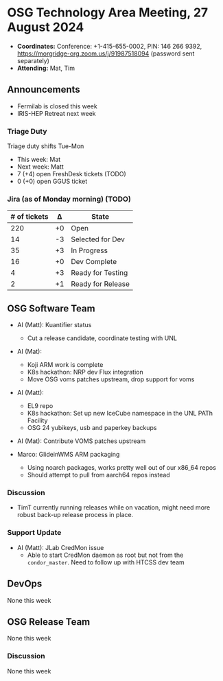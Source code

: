 # OSG Technology Area Meeting, 27 August 2024

-   **Coordinates:** Conference: +1-415-655-0002, PIN: 146 266 9392,
    <https://morgridge-org.zoom.us/j/91987518094> (password sent separately)
-   **Attending:** Mat, Tim

## Announcements

-   Fermilab is closed this week
-   IRIS-HEP Retreat next week

### Triage Duty

Triage duty shifts Tue-Mon

-   This week: Mat
-   Next week: Matt
-   7 (+4) open FreshDesk tickets (TODO)
-   0 (+0) open GGUS ticket

### Jira (as of Monday morning) (TODO)

| # of tickets | &Delta; | State             |
|--------------|---------|-------------------|
| 220          | +0      | Open              |
| 14           | -3      | Selected for Dev  |
| 35           | +3      | In Progress       |
| 16           | +0      | Dev Complete      |
| 4            | +3      | Ready for Testing |
| 2            | +1      | Ready for Release |

## OSG Software Team

-   AI (Matt): Kuantifier status
    - Cut a release candidate, coordinate testing with UNL

-   AI (Mat):
    - Koji ARM work is complete  
    - K8s hackathon: NRP dev Flux integration
    - Move OSG voms patches upstream, drop support for voms

-   AI (Matt):
    - EL9 repo
    - K8s hackathon: Set up new IceCube namespace in the UNL PATh Facility
    - OSG 24 yubikeys, usb and paperkey backups 

-   AI (Mat): Contribute VOMS patches upstream

-   Marco: GlideinWMS ARM packaging
    - Using noarch packages, works pretty well out of our x86_64 repos
    - Should attempt to pull from aarch64 repos instead  

### Discussion

-   TimT currently running releases while on vacation, might need more robust back-up release process in place.

### Support Update

-   AI (Matt): JLab CredMon issue
    - Able to start CredMon daemon as root but not from the `condor_master`. Need to follow up with HTCSS dev team 
## DevOps

None this week

## OSG Release Team

None this week

### Discussion

None this week
